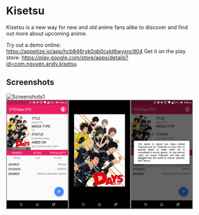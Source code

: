 Kisetsu
=======

Kisetsu is a new way for new and old anime fans alike to discover and find out more about upcoming anime. 

<Feature Graphic>

Try out a demo online: https://appetize.io/app/hcb846ryk0qb0cxkt6wyxnc904
Get it on the play store: https://play.google.com/store/apps/details?id=com.nguyen.andy.kisetsu

Screenshots
-----------
![Screenshots1](https://github.com/andynaguyen/Kisetsu/blob/master/Screenshots/screenshots1.png?raw=true)
![Screenshots2](https://github.com/andynaguyen/Kisetsu/blob/master/Screenshots/screenshots2.png?raw=true)
